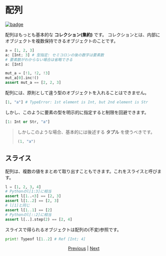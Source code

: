 # 配列

[![badge](https://img.shields.io/endpoint.svg?url=https%3A%2F%2Fgezf7g7pd5.execute-api.ap-northeast-1.amazonaws.com%2Fdefault%2Fsource_up_to_date%3Fowner%3Derg-lang%26repos%3Derg%26ref%3Dmain%26path%3Ddoc/EN/syntax/10_array.md%26commit_hash%3D51de3c9d5a9074241f55c043b9951b384836b258)](https://gezf7g7pd5.execute-api.ap-northeast-1.amazonaws.com/default/source_up_to_date?owner=erg-lang&repos=erg&ref=main&path=doc/EN/syntax/10_array.md&commit_hash=51de3c9d5a9074241f55c043b9951b384836b258)

配列はもっとも基本的な __コレクション(集約)__ です。
コレクションとは、内部にオブジェクトを複数保持できるオブジェクトのことです。

```python
a = [1, 2, 3]
a: [Int; 3] # 型指定: セミコロンの後の数字は要素数
# 要素数がわからない場合は省略できる
a: [Int]

mut_a = [!1, !2, !3]
mut_a[0].inc!()
assert mut_a == [2, 2, 3]
```

配列には、原則として違う型のオブジェクトを入れることはできません。

```python
[1, "a"] # TypeError: 1st element is Int, but 2nd element is Str
```

しかし、このように要素の型を明示的に指定すると制限を回避できます。

```python
[1: Int or Str, "a"]
```

> しかしこのような場合、基本的には後述する __タプル__ を使うべきです。
>
> ```python
> (1, "a")
> ```

## スライス

配列は、複数の値をまとめて取り出すこともできます。これをスライスと呼びます。

```python
l = [1, 2, 3, 4]
# Pythonのl[1:3]に相当
assert l[1..<3] == [2, 3]
assert l[1..2] == [2, 3]
# l[1]と同じ
assert l[1..1] == [2]
# Pythonのl[::2]に相当
assert l[..].step(2) == [2, 4]
```

スライスで得られるオブジェクトは配列の(不変)参照です。

```python
print! Typeof l[1..2] # Ref [Int; 4]
```

<p align='center'>
    <a href='./09_builtin_procs.md'>Previous</a> | <a href='./11_tuple.md'>Next</a>
</p>
